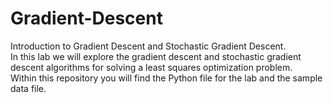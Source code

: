 # Gradient-Descent
Introduction to Gradient Descent and Stochastic Gradient Descent.
<br/>In this lab we will explore the gradient descent and stochastic gradient descent algorithms for solving a least squares optimization problem.
<br/>Within this repository you will find the Python file for the lab and the sample data file.
